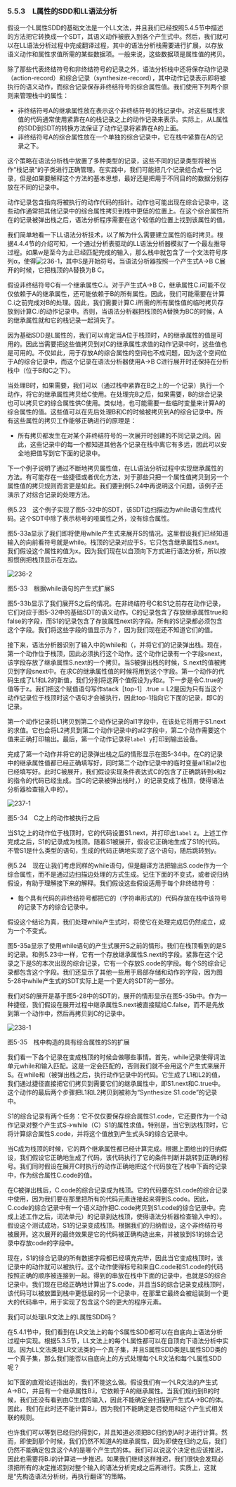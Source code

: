 ### 5.5.3　L属性的SDD和LL语法分析

假设一个L属性SDD的基础文法是一个LL文法，并且我们已经按照5.4.5节中描述的方法把它转换成一个SDT，其语义动作被嵌入到各个产生式中。然后，我们就可以在LL语法分析过程中完成翻译过程，其中的语法分析栈需要进行扩展，以存放语义动作和属性求值所需的某些数据项。一般来说，这些数据项是属性值的拷贝。

除了那些代表终结符号和非终结符号的记录之外，语法分析栈中还将保存动作记录（action-record）和综合记录（synthesize-record），其中动作记录表示即将被执行的语义动作，而综合记录保存非终结符号的综合属性值。我们使用下列两个原则来管理栈中的属性：

- 非终结符号A的继承属性放在表示这个非终结符号的栈记录中。对这些属性求值的代码通常使用紧靠在A的栈记录之上的动作记录来表示。实际上，从L属性的SDD到SDT的转换方法保证了动作记录将紧靠在A的上面。
- 非终结符号A的综合属性放在一个单独的综合记录中，它在栈中紧靠在A的记录之下。

这个策略在语法分析栈中放置了多种类型的记录，这些不同的记录类型将被当作“栈记录”的子类进行正确管理。在实践中，我们可能把几个记录组合成一个记录，但是如果要解释这个方法的基本思想，最好还是把用于不同目的的数据分别存放在不同的记录中。

动作记录包含指向将被执行的动作代码的指针。动作也可能出现在综合记录中，这些动作通常把其他记录中的综合属性拷贝到栈中更低的位置上。在这个综合属性所在的记录被弹出栈之后，语法分析程序需要在这个较低的位置上找到该属性的值。

我们简单地看一下LL语法分析技术，以了解为什么需要建立属性的临时拷贝。根据4.4.4节的介绍可知，一个通过分析表驱动的LL语法分析器模拟了一个最左推导过程。如果w是至今为止已经匹配完成的输入，那么栈中就包含了一个文法符号序列α，使得![236-1](../Images/image04362.jpeg)，其中S是开始符号。当语法分析器按照一个产生式A→B C展开的时候，它把栈顶的A替换为B C。

假设非终结符号C有一个继承属性C.i。对于产生式A→B C，继承属性C.i可能不仅仅依赖于A的继承属性，还可能依赖于B的所有属性。因此，我们可能需要在计算C.i之前完成对B的处理。因此，我们需要计算C.i所需的所有属性值的临时拷贝存放到计算C.i的动作记录中。否则，当语法分析器把栈顶的A替换为BC的时候，A的继承属性就和它的栈记录一起消失了。

因为基础SDD是L属性的，我们可以肯定当A位于栈顶时，A的继承属性的值是可用的。因此当需要把这些值拷贝到对C的继承属性求值的动作记录中时，这些值也是可用的。不仅如此，用于存放A的综合属性的空间也不成问题，因为这个空间位于A的综合记录中，而这个记录在语法分析器使用A→B C进行展开时还保持在分析栈中（位于B和C之下）。

当处理B时，如果需要，我们可以（通过栈中紧靠在B之上的一个记录）执行一个动作，将它的继承属性拷贝给C使用。在处理完B之后，如果需要，B的综合记录也可以拷贝它的综合属性供C使用。类似地，也可能需要一些临时变量来计算A的综合属性的值。这些值可以在先后处理B和C的时候被拷贝到A的综合记录中。所有这些属性的拷贝工作能够正确进行的原理是：

- 所有拷贝都发生在对某个非终结符号的一次展开时创建的不同记录之间。因此，这些记录中的每一个都知道其他各个记录在栈中离它有多远，因此可以安全地把值写到它下面的记录中。

下一个例子说明了通过不断地拷贝属性值，在LL语法分析过程中实现继承属性的方法。有可能存在一些捷径或者优化方法，对于那些只把一个属性值拷贝到另一个属性值的拷贝规则而言更是如此。我们要到例5.24中再说明这个问题，该例子还演示了对综合记录的处理方法。

例5.23　这个例子实现了图5-32中的SDT，该SDT边扫描边为while语句生成代码。这个SDT中除了表示标号的哑属性之外，没有综合属性。

图5-33a显示了我们即将使用while产生式来展开S的情况。这里假设我们已经知道输入的向前看符号就是while。栈顶的记录对应于S，它只包含继承属性S.next。我们假设这个属性的值为x。因为我们现在以自顶向下方式进行语法分析，所以按照惯例把栈顶显示在左边。

![236-2](../Images/image04363.jpeg)

图5-33　根据while语句的产生式扩展S

图5-33b显示了我们展开S之后的情况。在非终结符号C和S1之前存在动作记录，它们对应于图5-32中的基础SDT的语义动作。C的记录包含了存放继承属性true和false的字段，而S1的记录包含了存放属性next的字段。所有的S记录都必须包含这个字段。我们将这些字段的值显示为？，因为我们现在还不知道它们的值。

接下来，语法分析器识别了输入中的while和（，并将它们的记录弹出栈。现在，第一个动作位于栈顶，因此必须执行这个动作。这个动作记录有一个字段snext，该字段存放了继承属性S.next的一个拷贝。当S被弹出栈的时候，S.next的值被拷贝到字段snext中。在求C的继承属性值的时候将用到这个字段。第一个动作的代码生成了L1和L2的新值，我们分别将这两个值假设为y和z。下一步是令C.true的值等于z。我们把这个赋值语句写作stack［top-1］.true = L2是因为只有当这个动作记录位于栈顶时这个语句才会被执行，因此top-1指向它下面的记录，即C的记录。

第一个动作记录将L1拷贝到第二个动作记录的al1字段中，在该处它将用于S1.next的求值。它也会将L2拷贝到第二个动作记录中的al2字段中，第二个动作需要这个值来正确打印输出。最后，第一个动作记录将`label y`打印到输出设备。

完成了第一个动作并将它的记录弹出栈之后的情形显示在图5-34中。在C的记录中的继承属性值都已经正确填写好，同时第二个动作记录中的临时变量al1和al2也已经填写好。此时C被展开，我们假设实现条件表达式C的包含了正确跳转到x和z的指令的代码已经生成。当C的记录被弹出栈时，）的记录变成了栈顶，使得语法分析器检查输入中的）。

![237-1](../Images/image04364.jpeg)

图5-34　C之上的动作被执行之后

当S1之上的动作位于栈顶时，它的代码设置S1.next，并打印出`label` z。上述工作完成之后，S1的记录成为栈顶。随着S1被展开，假设它正确地生成了S1的代码。不管S1是什么类型的语句，生成的代码正确地实现了这个语句，随后跳转到y。

例5.24　现在让我们考虑同样的while语句，但是翻译方法把输出S.code作为一个综合属性，而不是通过边扫描边处理的方式生成。记住下面的不变式，或者说归纳假设，有助于理解接下来的解释。我们假设这些假设适用于每个非终结符号：

- 每个具有代码的非终结符号都把它的（字符串形式的）代码存放在栈中该符号的记录下方的综合记录中。

假设这个结论为真，我们处理while产生式时，将使它在处理完成后仍然成立，成为一个不变式。

图5-35a显示了使用while语句的产生式展开S之前的情形。我们在栈顶看到的是S的记录。和例5.23中一样，它有一个存放继承属性S.next的字段。紧靠在这个记录之下是S的本次出现的综合记录，它有一个存放S.code的字段。每个S的综合记录都包含这个字段。我们还显示了其他一些用于局部存储和动作的字段，因为图5-28中while产生式的SDT实际上是一个更大的SDT的一部分。

我们对S的展开是基于图5-28中的SDT的，展开的情形显示在图5-35b中。作为一种捷径，我们假设在展开过程中继承属性S.next被直接赋给C.false，而不是先放到第一个动作中，然后再拷贝到C的记录中。

![238-1](../Images/image04365.jpeg)

图5-35　栈中构造的具有综合属性的S的扩展

我们看一下各个记录在变成栈顶的时候会做哪些事情。首先，while记录使得词法单元while和输入匹配。这是一定会匹配的，否则我们就不会用这个产生式来展开S。在while和（被弹出栈之后，执行动作记录中的代码。它生成了L1和L2的值，我们通过捷径直接把它们拷贝到需要它们的继承属性中，即S1.next和C.true中。这个动作的最后两个步骤把L1和L2拷贝到被称为“Synthesize S1.code”的记录中。

S1的综合记录有两个任务：它不仅仅要保存综合属性S1.code，它还要作为一个动作记录对整个产生式S→while（C）S1的属性求值。特别是，当它到达栈顶时，它将计算综合属性S.code，并将这个值放到产生式头S的综合记录中。

当C成为栈顶的时候，它的两个继承属性都已经计算完成。根据上面给出的归纳假设，我们假设它正确地生成了代码，该代码执行了它的条件判断并跳转到正确的标号。我们同时假设在展开C时执行的动作正确地把这个代码放在了栈中下面的记录中，作为综合属性C.code的值。

在C被弹出栈后，C.code的综合记录成为栈顶。它的代码要在S1.code的综合记录中使用，因为我们要在那里把所有的代码元素连接起来得到S.code。因此，C.code的综合记录中有一个语义动作把C.code拷贝到S1.code的综合记录中。完成上述工作之后，词法单元）的记录到达栈顶，使得语法分析器检查输入中的）。假设这个测试成功，S1的记录变成栈顶。根据我们的归纳假设，这个非终结符号被展开。这次展开的最终效果是它的代码被正确构造出来，并被放到S1的综合记录中存放code的字段中。

现在，S1的综合记录的所有数据字段都已经填充完毕，因此当它变成栈顶时，该记录中的动作就可以被执行。这个动作使得标号和来自C.code和S1.code的代码按照正确的顺序被连接到一起。得到的串放在栈中下面的记录中，也就是S的综合记录中。我们现在已经正确地计算出了S.code，并且当S的综合记录变成栈顶时，该代码可以被放置到栈中更低层的另一个记录中，在那里它最终会被组装到一个更大的代码串中，用于实现了包含这个S的更大的程序元素。

我们可以处理LR文法上的L属性SDD吗？

在5.4.1节中，我们看到在LR文法上的每个S属性SDD都可以在自底向上语法分析过程中实现。根据5.3.5节，LL文法上的每个L属性都可以在自顶向下语法分析中实现。因为LL文法类是LR文法类的一个真子集，并且S属性SDD类是L属性SDD类的一个真子集，那么我们能否以自底向上的方式处理每个LR文法和每个L属性SDD呢？

如下面的直观论述指出的，我们不能这么做。假设我们有一个LR文法的产生式A→BC，并且有一个继承属性B.i，它依赖于A的继承属性。当我们规约到B的时候，我们还没有看到由C生成的输入，因此不能确定会扫描到产生式A→BC的体。因此，我们在此时还不能计算B.i，因为我们不能确定是否使用和这个产生式相关联的规则。

也许我们可以等到已经归约得到C，并且知道必须把BC归约到A时才进行计算。然而，即使到那个时候，我们仍然不知道A的继承属性，因为即使在归约之后，我们仍然不能确定包含这个A的是哪个产生式的体。我们可以说这个决定也应该推迟，因此也需要将B.i的计算进一步推迟。如果我们继续这样推迟，我们很快会发现必须把所有的决定推迟到对整个输入的语法分析完成之后再进行。实质上，这就是“先构造语法分析树，再执行翻译”的策略。